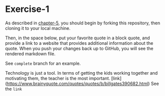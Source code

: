 # Exercise-1

As described in [chapter-5](https://info201-s17.github.io/book/introduction-to-git-and-github.html), you should begin by forking this repository, then cloning it to your local machine.

Then, in the space below, put your favorite quote in a block quote, and provide a link to a website that provides additional information about the quote. When you push your changes back up to GitHub, you will see the rendered markdown file.

See `complete` branch for an example.

Technology is just a tool. In terms of getting the kids working together and motivating them, the teacher is the most important. [link] (https://www.brainyquote.com/quotes/quotes/b/billgates390682.html)
See the `link`
